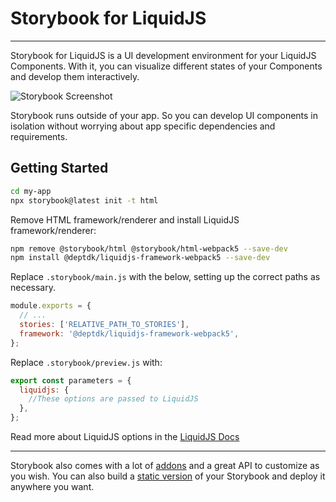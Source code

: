 # Storybook for LiquidJS

---

Storybook for LiquidJS is a UI development environment for your LiquidJS Components.
With it, you can visualize different states of your Components and develop them interactively.

![Storybook Screenshot](https://github.com/storybookjs/storybook/blob/main/media/storybook-intro.gif)

Storybook runs outside of your app.
So you can develop UI components in isolation without worrying about app specific dependencies and requirements.

## Getting Started


```sh
cd my-app
npx storybook@latest init -t html
```

Remove HTML framework/renderer and install LiquidJS framework/renderer:

```sh
npm remove @storybook/html @storybook/html-webpack5 --save-dev
npm install @deptdk/liquidjs-framework-webpack5 --save-dev
```

Replace `.storybook/main.js` with the below, setting up the correct paths as necessary.

```javascript
module.exports = {
  // ...
  stories: ['RELATIVE_PATH_TO_STORIES'],
  framework: '@deptdk/liquidjs-framework-webpack5',
};
```

Replace `.storybook/preview.js` with:

```javascript
export const parameters = { 
  liquidjs: {
    //These options are passed to LiquidJS
  },
};
```
Read more about LiquidJS options in the [LiquidJS Docs](https://liquidjs.com/tutorials/options.html)

---

Storybook also comes with a lot of [addons](https://storybook.js.org/addons) and a great API to customize as you wish.
You can also build a [static version](https://storybook.js.org/docs/html/sharing/publish-storybook) of your Storybook and deploy it anywhere you want.
